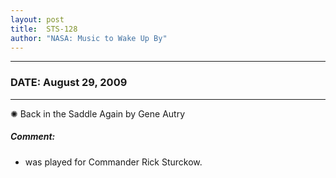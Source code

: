 ```yaml
---
layout: post
title:  STS-128
author: "NASA: Music to Wake Up By"
---
```


----
### DATE: August 29, 2009
----
✺ Back in the Saddle Again by Gene Autry

##### Comment:
* was played for Commander Rick Sturckow.
